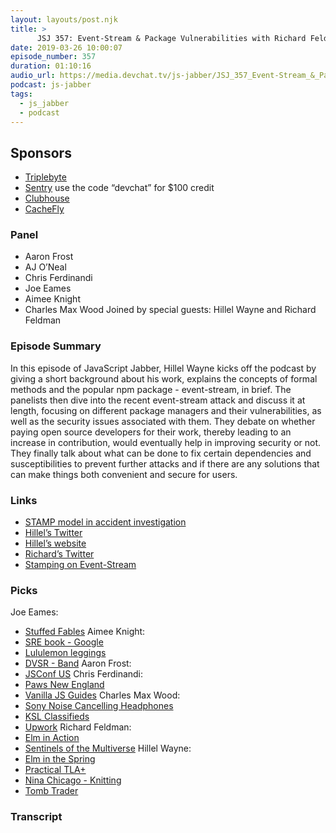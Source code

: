 ```yaml
---
layout: layouts/post.njk
title: >
      JSJ 357: Event-Stream & Package Vulnerabilities with Richard Feldman and Hillel Wayne
date: 2019-03-26 10:00:07
episode_number: 357
duration: 01:10:16
audio_url: https://media.devchat.tv/js-jabber/JSJ_357_Event-Stream_&_Package_Vulnerabilities_with_Richard_Feldman_and_Hillel_Wayne.mp3
podcast: js-jabber
tags: 
  - js_jabber
  - podcast
---
```


## **Sponsors**

- [Triplebyte](https://triplebyte.com/jsjabber)
- <u></u>[Sentry](https://sentry.io/) use the code “devchat” for $100 credit
- [Clubhouse](https://clubhouse.io/jsjabber)
- [CacheFly](https://www.cachefly.com/)

### **Panel**

- Aaron Frost
- AJ O’Neal
- Chris Ferdinandi
- Joe Eames
- Aimee Knight
- Charles Max Wood
Joined by special guests: Hillel Wayne and Richard Feldman
### **Episode Summary**
In this episode of JavaScript Jabber, Hillel Wayne kicks off the podcast by giving a short background about his work, explains the concepts of formal methods and the popular npm package - event-stream, in brief. The panelists then dive into the recent event-stream attack and discuss it at length, focusing on different package managers and their vulnerabilities, as well as the security issues associated with them. They debate on whether paying open source developers for their work, thereby leading to an increase in contribution, would eventually help in improving security or not. They finally talk about what can be done to fix certain dependencies and susceptibilities to prevent further attacks and if there are any solutions that can make things both convenient and secure for users.
### **Links**

- [STAMP model in accident investigation](https://shemesh.larc.nasa.gov/iria03/p13-leveson.pdf)
- [Hillel’s Twitter](https://twitter.com/Hillelogram?ref_src=twsrc%5Egoogle%7Ctwcamp%5Eserp%7Ctwgr%5Eauthor)
- [Hillel’s website](https://www.hillelwayne.com/about/)
- [Richard’s Twitter](https://twitter.com/rtfeldman?lang=en)
- [Stamping on Event-Stream](https://www.hillelwayne.com/post/stamping-on-eventstream/)

### **Picks**
Joe Eames:
- [Stuffed Fables](https://boardgamegeek.com/boardgame/233312/stuffed-fables)
Aimee Knight:
- [SRE book - Google](https://landing.google.com/sre/sre-book/toc/)
- [Lululemon leggings](https://shop.lululemon.com/p/women-pants/In-Movement-78-Tight/_/prod8760192)
- [DVSR - Band](https://open.spotify.com/artist/1QFYii9jMvldjVBUzBC9t2)
Aaron Frost:
- [JSConf US](https://2019.jsconf.us/)
Chris Ferdinandi:
- [Paws New England](https://pawsnewengland.com/)
- [Vanilla JS Guides](https://vanillajsguides.com/)
Charles Max Wood:
- [Sony Noise Cancelling Headphones](https://amzn.to/2S6YiQH?ie=UTF8&qid=1548462018&sr=8-1&linkCode=ll1&tag=devchattv-20&linkId=f06bfe7482dca8bb751ed6d7cc86e2ab&language=en_US)
- [KSL Classifieds](https://classifieds.ksl.com/)
- [Upwork](https://www.upwork.com)
Richard Feldman:
- [Elm in Action](https://www.manning.com/books/elm-in-action)
- [Sentinels of the Multiverse](https://boardgamegeek.com/boardgame/102652/sentinels-multiverse)
Hillel Wayne:
- [Elm in the Spring](https://www.elminthespring.org/)
- [Practical TLA+](https://www.apress.com/us/book/9781484238288)
- [Nina Chicago - Knitting](https://www.ninachicago.com/)
- [Tomb Trader](https://boardgamegeek.com/boardgame/214879/tomb-trader)


### Transcript


